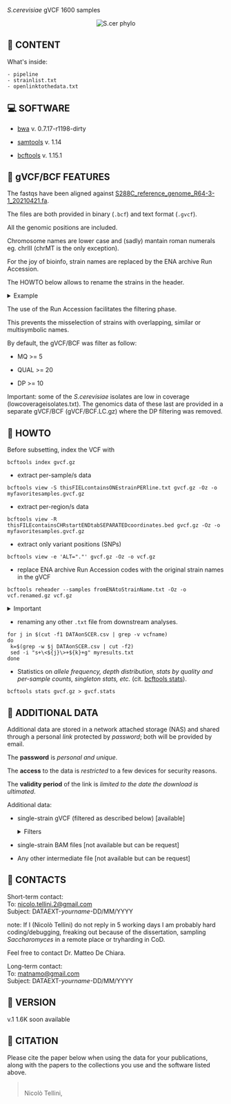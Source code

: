 *S.cerevisiae* gVCF 1600 samples

<p align="center">
  <img src="https://github.com/nicolo-tellini/S.cerevisiae-gVCF/blob/main/imagelogo.png" alt="S.cer phylo"/>
</p>


## :open_file_folder: CONTENT

What's inside:

```
- pipeline
- strainlist.txt
- openlinktothedata.txt

```

## :computer: SOFTWARE

* [bwa](https://github.com/lh3/bwa/releases/tag/v0.7.17) v. 0.7.17-r1198-dirty

* [samtools](https://github.com/samtools/samtools/releases/tag/1.14) v. 1.14

* [bcftools](https://github.com/samtools/bcftools/releases/tag/1.15.1) v. 1.15.1

## :page_facing_up: gVCF/BCF FEATURES

The fastqs have been aligned against [S288C_reference_genome_R64-3-1_20210421.fa](http://sgd-archive.yeastgenome.org/sequence/S288C_reference/genome_releases/S288C_reference_genome_R64-3-1_20210421.tgz). 

The files are both provided in binary (```.bcf```) and text format (```.gvcf```).

All the genomic positions are included.

Chromosome names are lower case and (sadly) mantain roman numerals eg. chrIII (chrMT is the only exception).

For the joy of bioinfo, strain names are replaced by the ENA archive Run Accession.

The HOWTO below allows to rename the strains in the header.

<details><summary>Example</summary>
    
  The strain **UWO 03-433.3** in the gVCF is named ERR1352879. Renaming ERR1352879 results in **UWO 03-433.3** 
  
</details>
     
The use of the Run Accession facilitates the filtering phase.

This prevents the misselection of strains with overlapping, similar or multisymbolic names.

By default, the gVCF/BCF was filter as follow:

- MQ >= 5

- QUAL >= 20

- DP >= 10

Important: some of the *S.cerevisiae* isolates are low in coverage (lowcoverageisolates.txt). The genomics data of these last are provided in a separate gVCF/BCF (gVCF/BCF.LC.gz) where the DP filtering was removed.

## :wrench: HOWTO

Before subsetting, index the VCF with 

```
bcftools index gvcf.gz
```

 - extract per-sample/s data
 ```
 bcftools view -S thisFIELcontainsONEstrainPERline.txt gvcf.gz -Oz -o myfavoritesamples.gvcf.gz
 ```

 - extract per-region/s data
 ```
 bcftools view -R thisFILEcontainsCHRstartENDtabSEPARATEDcoordinates.bed gvcf.gz -Oz -o myfavoritesamples.gvcf.gz
 ```
 
 - extract only variant positions (SNPs)
 ```
 bcftools view -e 'ALT="."' gvcf.gz -Oz -o vcf.gz
 ```
 
 - replace ENA archive Run Accession codes with the original strain names in the gVCF
 
 ```
 bcftools reheader --samples fromENAtoStrainName.txt -Oz -o vcf.renamed.gz vcf.gz
 ```
 
  <details><summary>Important</summary>
    
  The strain names in ```fromENAtoStrainName.txt``` **must** follow the order of the ENA codes in the header of the gVCF. The file we provide is already ordered but, if you subsetted by samples you need to subset ```fromENAtoStrainName.txt``` and be sure the order is mantained as intended. 
  
</details>
 
 - renaming any other ```.txt``` file from downstream analyses.
 
  ```
  for j in $(cut -f1 DATAonSCER.csv | grep -v vcfname)
  do
   k=$(grep -w $j DATAonSCER.csv | cut -f2)
   sed -i "s+\<${j}\>+${k}+g" myresults.txt
  done
  ```
  
 - Statistics on *allele frequency, depth distribution, stats by quality and per-sample counts, singleton stats, etc.* (cit. [bcftools stats](https://samtools.github.io/bcftools/bcftools.html#stats)).
 ```
 bcftools stats gvcf.gz > gvcf.stats
 ```

## :paperclip: ADDITIONAL DATA

Additional data are stored in a network attached storage (NAS) and shared through a personal *link* protected by *password*; both will be provided by email.

The **password** is *personal and unique*.

The **access** to the data is *restricted* to a few devices for security reasons.

The **validity period** of the link is *limited to the date the download is ultimated*.

Additional data:

- single-strain gVCF (filtered as described below) [available]
  <details><summary>Filters</summary>
  
     MQ >= 5
  
     QUAL >= 20
  
     DP >= 10
     
     Note: some of the *S.cerevisiae* isolates are low in coverage (lowcoverageisolates.txt). Genomics data are provided in a separeted gVCF were the DP filtering was removed.
     
  
  </details>

- single-strain BAM files [not available but can be request]

- Any other intermediate file [not available but can be request]


## :e-mail: CONTACTS

Short-term contact:</br>
To: nicolo.tellini.2@gmail.com </br>
Subject: DATAEXT-*yourname*-DD/MM/YYYY

note: If I (Nicolò Tellini) do not reply in 5 working days I am probably hard coding/debugging, freaking out because of the dissertation, sampling *Saccharomyces* in a remote place or tryharding in CoD.</br>

Feel free to contact Dr. Matteo De Chiara.

Long-term contact:</br>
To: matnamo@gmail.com </br>
Subject: DATAEXT-*yourname*-DD/MM/YYYY

## :seedling: VERSION

v.1 1.6K soon available

## :scroll: CITATION

Please cite the paper below when using the data for your publications, along with the papers to the collections you use and the software listed above.

>  </br>
> Nicolò Tellini,</br>
>
